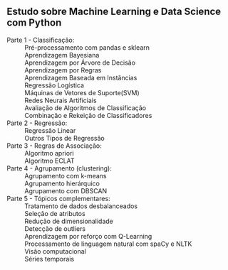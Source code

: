 <h2>Estudo sobre Machine Learning e Data Science com Python</h2>

<dl>
<dt>Parte 1 - Classificação:</dt>
<dd> Pré-processamento com pandas e sklearn </dd>
<dd>Aprendizagem Bayesiana</dd>
<dd>Aprendizagem por Árvore de Decisão</dd>
<dd>Aprendizagem por Regras</dd>
<dd>Aprendizagem Baseada em Instâncias</dd>
<dd>Regressão Logística</dd>
<dd>Máquinas de Vetores de Suporte(SVM)</dd>
<dd>Redes Neurais Artificiais</dd>
<dd>Avaliação de Algoritmos de Classificação</dd>
<dd>Combinação e Rekeição de Classificadores</dd>

<dt>Parte 2 - Regressão:</dt>
<dd>Regressão Linear</dd>
<dd>Outros Tipos de Regressão</dd>

<dt>Parte 3 - Regras de Associação:</dt>
<dd>Algoritmo apriori</dd>
<dd>Algoritmo ECLAT</dd>

<dt>Parte 4 - Agrupamento (clustering):</dt>
<dd>Agrupamento com k-means</dd>
<dd>Agrupamento hierárquico</dd>
<dd>Agrupamento com DBSCAN</dd>

<dt>Parte 5 - Tópicos complementares:</dt>
<dd>Tratamento de dados desbalanceados</dd>
<dd>Seleção de atributos</dd>
<dd>Redução de dimensionalidade</dd>
<dd>Detecção de outliers</dd>
<dd>Aprendizagem por reforço com Q-Learning<dt>
<dd>Processamento de linguagem natural com spaCy e NLTK</dd>
<dd>Visão computacional</dd>
<dd>Séries temporais</dd>
</dl>
